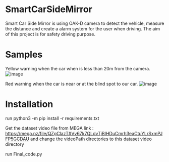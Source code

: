# SmartCarSideMirror

Smart Car Side Mirror is using OAK-D camera to detect the vehicle, measure the distance and create a alarm system for the user when driving. The aim of this project is for safety driving purpose.

# Samples

Yellow warning when the car when is less than 20m from the camera.
![image](https://user-images.githubusercontent.com/17445640/128688424-1dc3440c-cc4e-43dc-9dfc-db4f451bf4cb.png)

Red warning when the car is near or at the blind spot to our car.
![image](https://user-images.githubusercontent.com/17445640/128722554-d7fbdc03-bdb0-4950-be72-55d906dd2576.png)

# Installation

run 
python3 -m pip install -r requirements.txt

Get the dataset video file from MEGA link : https://mega.nz/file/QZgClazT#Vv67k7QLdvTjBIHDuCmrh3eaCtuYLrSxmPJFP5GCDAU
and change the videoPath directories to this dataset video directory

run 
Final_code.py
